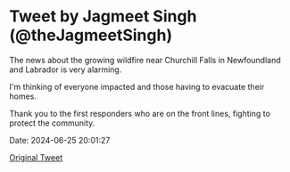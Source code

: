 # Tweet by Jagmeet Singh (@theJagmeetSingh)

The news about the growing wildfire near Churchill Falls in Newfoundland and Labrador is very alarming.

I'm thinking of everyone impacted and those having to evacuate their homes.

Thank you to the first responders who are on the front lines, fighting to protect the community.

Date: 2024-06-25 20:01:27

[Original Tweet](https://x.com/theJagmeetSingh/status/1805692803445571858)
